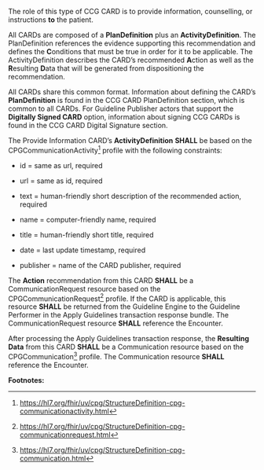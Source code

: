 
The role of this type of CCG CARD is to provide information,
counselling, or instructions **to** the patient.

All CARDs are composed of a **PlanDefinition** plus an
**ActivityDefinition**. The PlanDefinition references the evidence
supporting this recommendation and defines the **C**onditions that must
be true in order for it to be applicable. The ActivityDefinition
describes the CARD’s recommended **A**ction as well as the **R**esulting
**D**ata that will be generated from dispositioning the recommendation.

All CARDs share this common format. Information about defining the
CARD’s **PlanDefinition** is found in the CCG CARD PlanDefinition
section, which is common to all CARDs. For Guideline Publisher actors
that support the **Digitally Signed CARD** option, information about
signing CCG CARDs is found in the CCG CARD Digital Signature section.

The Provide Information CARD’s **ActivityDefinition** **SHALL** be based
on the CPGCommunicationActivity[^1] profile with the following
constraints:

- id = same as url, required

- url = same as id, required

- text = human-friendly short description of the recommended action,
  required

- name = computer-friendly name, required

- title = human-friendly short title, required

- date = last update timestamp, required

- publisher = name of the CARD publisher, required

The  **Action** recommendation from this CARD **SHALL** be a
CommunicationRequest resource based on the CPGCommunicationRequest[^2]
profile. If the CARD is applicable, this resource **SHALL** be returned
from the Guideline Engine to the Guideline Performer in the Apply
Guidelines transaction response bundle. The CommunicationRequest
resource **SHALL** reference the Encounter.

After processing the Apply Guidelines transaction response, the
**Resulting Data** from this CARD **SHALL** be a Communication resource
based on the CPGCommunication[^3] profile. The Communication resource
**SHALL** reference the Encounter.

**Footnotes:**

[^1]: <https://hl7.org/fhir/uv/cpg/StructureDefinition-cpg-communicationactivity.html>

[^2]: <https://hl7.org/fhir/uv/cpg/StructureDefinition-cpg-communicationrequest.html>

[^3]: <https://hl7.org/fhir/uv/cpg/StructureDefinition-cpg-communication.html>
